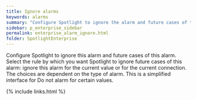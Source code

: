 ```yaml
---
title: Ignore alarms
keywords: alarms
summary: "Configure Spotlight to ignore the alarm and future cases of the alarm."
sidebar: p_enterprise_sidebar
permalink: enterprise_alarm_ignore.html
folder: SpotlightEnterprise
---
```


Configure Spotlight to ignore this alarm and future cases of this alarm. Select the rule by which you want Spotlight to ignore future cases of this alarm: ignore this alarm for the current value or for the current connection. The choices are dependent on the type of alarm. This is a simplified interface for Do not alarm for certain values.

{% include links.html %}
